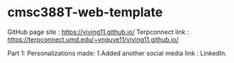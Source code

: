 # cmsc388T-web-template
GitHub page site : https://viving11.github.io/
Terpconnect link : https://terpconnect.umd.edu/~vnguye11/viving11.github.io/ 

Part 1:
Personalizations made:
1.Added another social media link : LinkedIn. 
